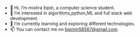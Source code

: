- 👋 Hi, I’m mishra bipin, a computer science student.
- 👀 I’m interested in algorithms,python,ML and full stack web development.
- 🌱 I’m currently learning and exploring different technologies.
- 📫 You can contact me on bipinm56567@gmail.com.
<!---
bipin-mishra1/bipin-mishra1 is a ✨ special ✨ repository because its `README.md` (this file) appears on your GitHub profile.
You can click the Preview link to take a look at your changes.
--->

<!---[![Bipin's github stats](https://github-readme-stats.vercel.app/api?username=bipin-mishra1)](https://github.com/bipin-mishra1/github-readme-stats)--->
